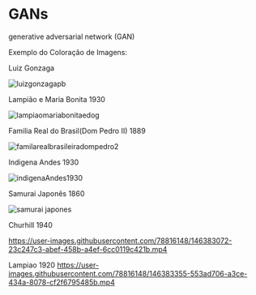 # GANs
generative adversarial network (GAN)

Exemplo do Coloração de Imagens:

Luiz Gonzaga 

![luizgonzagapb](https://user-images.githubusercontent.com/78816148/146380487-49213c4a-c552-4db6-a007-38d30af1670b.png)

Lampião e Maria Bonita 1930

![lampiaomariabonitaedog](https://user-images.githubusercontent.com/78816148/146380775-cb1cddb9-5499-4b75-a7e4-f438bd8480b2.png)

Familia Real do Brasil(Dom Pedro II) 1889

![familarealbrasileiradompedro2](https://user-images.githubusercontent.com/78816148/146381251-da92f4b1-2252-4061-b827-099c5f629f3f.png)


Indigena Andes 1930

![indigenaAndes1930](https://user-images.githubusercontent.com/78816148/146381496-d8bb73cf-5542-4e3c-ade7-4f3d8aaf3139.png)


Samurai Japonês  1860

![samurai japones](https://user-images.githubusercontent.com/78816148/146381579-7d3e01cc-2c86-4e7a-aa03-b23b1a56baaf.png)


Churhill 1940

https://user-images.githubusercontent.com/78816148/146383072-23c247c3-abef-458b-a4ef-6cc0119c421b.mp4


Lampiao 1920
https://user-images.githubusercontent.com/78816148/146383355-553ad706-a3ce-434a-8078-cf2f6795485b.mp4

